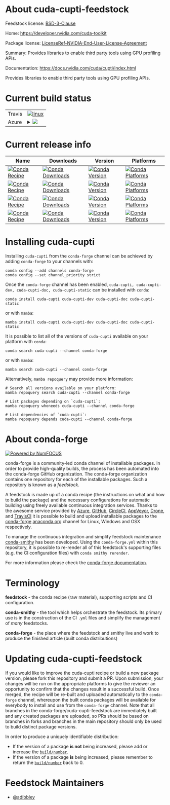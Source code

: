 About cuda-cupti-feedstock
==========================

Feedstock license: [BSD-3-Clause](https://github.com/conda-forge/cuda-cupti-feedstock-billysuh7-feedstock/blob/main/LICENSE.txt)

Home: https://developer.nvidia.com/cuda-toolkit

Package license: [LicenseRef-NVIDIA-End-User-License-Agreement](https://docs.nvidia.com/cuda/eula/index.html)

Summary: Provides libraries to enable third party tools using GPU profiling APIs.

Documentation: https://docs.nvidia.com/cuda/cupti/index.html

Provides libraries to enable third party tools using GPU profiling APIs.


Current build status
====================


<table><tr>
    <td>Travis</td>
    <td>
      <a href="https://app.travis-ci.com/conda-forge/cuda-cupti-feedstock-billysuh7-feedstock">
        <img alt="linux" src="https://img.shields.io/travis/com/conda-forge/cuda-cupti-feedstock-billysuh7-feedstock/main.svg?label=Linux">
      </a>
    </td>
  </tr>
    
  <tr>
    <td>Azure</td>
    <td>
      <details>
        <summary>
          <a href="https://dev.azure.com/conda-forge/feedstock-builds/_build/latest?definitionId=None&branchName=main">
            <img src="https://dev.azure.com/conda-forge/feedstock-builds/_apis/build/status/cuda-cupti-feedstock-billysuh7-feedstock?branchName=main">
          </a>
        </summary>
        <table>
          <thead><tr><th>Variant</th><th>Status</th></tr></thead>
          <tbody><tr>
              <td>linux_64</td>
              <td>
                <a href="https://dev.azure.com/conda-forge/feedstock-builds/_build/latest?definitionId=None&branchName=main">
                  <img src="https://dev.azure.com/conda-forge/feedstock-builds/_apis/build/status/cuda-cupti-feedstock-billysuh7-feedstock?branchName=main&jobName=linux&configuration=linux%20linux_64_" alt="variant">
                </a>
              </td>
            </tr><tr>
              <td>linux_aarch64</td>
              <td>
                <a href="https://dev.azure.com/conda-forge/feedstock-builds/_build/latest?definitionId=None&branchName=main">
                  <img src="https://dev.azure.com/conda-forge/feedstock-builds/_apis/build/status/cuda-cupti-feedstock-billysuh7-feedstock?branchName=main&jobName=linux&configuration=linux%20linux_aarch64_" alt="variant">
                </a>
              </td>
            </tr><tr>
              <td>linux_ppc64le</td>
              <td>
                <a href="https://dev.azure.com/conda-forge/feedstock-builds/_build/latest?definitionId=None&branchName=main">
                  <img src="https://dev.azure.com/conda-forge/feedstock-builds/_apis/build/status/cuda-cupti-feedstock-billysuh7-feedstock?branchName=main&jobName=linux&configuration=linux%20linux_ppc64le_" alt="variant">
                </a>
              </td>
            </tr><tr>
              <td>win_64</td>
              <td>
                <a href="https://dev.azure.com/conda-forge/feedstock-builds/_build/latest?definitionId=None&branchName=main">
                  <img src="https://dev.azure.com/conda-forge/feedstock-builds/_apis/build/status/cuda-cupti-feedstock-billysuh7-feedstock?branchName=main&jobName=win&configuration=win%20win_64_" alt="variant">
                </a>
              </td>
            </tr>
          </tbody>
        </table>
      </details>
    </td>
  </tr>
</table>

Current release info
====================

| Name | Downloads | Version | Platforms |
| --- | --- | --- | --- |
| [![Conda Recipe](https://img.shields.io/badge/recipe-cuda--cupti-green.svg)](https://anaconda.org/conda-forge/cuda-cupti) | [![Conda Downloads](https://img.shields.io/conda/dn/conda-forge/cuda-cupti.svg)](https://anaconda.org/conda-forge/cuda-cupti) | [![Conda Version](https://img.shields.io/conda/vn/conda-forge/cuda-cupti.svg)](https://anaconda.org/conda-forge/cuda-cupti) | [![Conda Platforms](https://img.shields.io/conda/pn/conda-forge/cuda-cupti.svg)](https://anaconda.org/conda-forge/cuda-cupti) |
| [![Conda Recipe](https://img.shields.io/badge/recipe-cuda--cupti--dev-green.svg)](https://anaconda.org/conda-forge/cuda-cupti-dev) | [![Conda Downloads](https://img.shields.io/conda/dn/conda-forge/cuda-cupti-dev.svg)](https://anaconda.org/conda-forge/cuda-cupti-dev) | [![Conda Version](https://img.shields.io/conda/vn/conda-forge/cuda-cupti-dev.svg)](https://anaconda.org/conda-forge/cuda-cupti-dev) | [![Conda Platforms](https://img.shields.io/conda/pn/conda-forge/cuda-cupti-dev.svg)](https://anaconda.org/conda-forge/cuda-cupti-dev) |
| [![Conda Recipe](https://img.shields.io/badge/recipe-cuda--cupti--doc-green.svg)](https://anaconda.org/conda-forge/cuda-cupti-doc) | [![Conda Downloads](https://img.shields.io/conda/dn/conda-forge/cuda-cupti-doc.svg)](https://anaconda.org/conda-forge/cuda-cupti-doc) | [![Conda Version](https://img.shields.io/conda/vn/conda-forge/cuda-cupti-doc.svg)](https://anaconda.org/conda-forge/cuda-cupti-doc) | [![Conda Platforms](https://img.shields.io/conda/pn/conda-forge/cuda-cupti-doc.svg)](https://anaconda.org/conda-forge/cuda-cupti-doc) |
| [![Conda Recipe](https://img.shields.io/badge/recipe-cuda--cupti--static-green.svg)](https://anaconda.org/conda-forge/cuda-cupti-static) | [![Conda Downloads](https://img.shields.io/conda/dn/conda-forge/cuda-cupti-static.svg)](https://anaconda.org/conda-forge/cuda-cupti-static) | [![Conda Version](https://img.shields.io/conda/vn/conda-forge/cuda-cupti-static.svg)](https://anaconda.org/conda-forge/cuda-cupti-static) | [![Conda Platforms](https://img.shields.io/conda/pn/conda-forge/cuda-cupti-static.svg)](https://anaconda.org/conda-forge/cuda-cupti-static) |

Installing cuda-cupti
=====================

Installing `cuda-cupti` from the `conda-forge` channel can be achieved by adding `conda-forge` to your channels with:

```
conda config --add channels conda-forge
conda config --set channel_priority strict
```

Once the `conda-forge` channel has been enabled, `cuda-cupti, cuda-cupti-dev, cuda-cupti-doc, cuda-cupti-static` can be installed with `conda`:

```
conda install cuda-cupti cuda-cupti-dev cuda-cupti-doc cuda-cupti-static
```

or with `mamba`:

```
mamba install cuda-cupti cuda-cupti-dev cuda-cupti-doc cuda-cupti-static
```

It is possible to list all of the versions of `cuda-cupti` available on your platform with `conda`:

```
conda search cuda-cupti --channel conda-forge
```

or with `mamba`:

```
mamba search cuda-cupti --channel conda-forge
```

Alternatively, `mamba repoquery` may provide more information:

```
# Search all versions available on your platform:
mamba repoquery search cuda-cupti --channel conda-forge

# List packages depending on `cuda-cupti`:
mamba repoquery whoneeds cuda-cupti --channel conda-forge

# List dependencies of `cuda-cupti`:
mamba repoquery depends cuda-cupti --channel conda-forge
```


About conda-forge
=================

[![Powered by
NumFOCUS](https://img.shields.io/badge/powered%20by-NumFOCUS-orange.svg?style=flat&colorA=E1523D&colorB=007D8A)](https://numfocus.org)

conda-forge is a community-led conda channel of installable packages.
In order to provide high-quality builds, the process has been automated into the
conda-forge GitHub organization. The conda-forge organization contains one repository
for each of the installable packages. Such a repository is known as a *feedstock*.

A feedstock is made up of a conda recipe (the instructions on what and how to build
the package) and the necessary configurations for automatic building using freely
available continuous integration services. Thanks to the awesome service provided by
[Azure](https://azure.microsoft.com/en-us/services/devops/), [GitHub](https://github.com/),
[CircleCI](https://circleci.com/), [AppVeyor](https://www.appveyor.com/),
[Drone](https://cloud.drone.io/welcome), and [TravisCI](https://travis-ci.com/)
it is possible to build and upload installable packages to the
[conda-forge](https://anaconda.org/conda-forge) [anaconda.org](https://anaconda.org/)
channel for Linux, Windows and OSX respectively.

To manage the continuous integration and simplify feedstock maintenance
[conda-smithy](https://github.com/conda-forge/conda-smithy) has been developed.
Using the ``conda-forge.yml`` within this repository, it is possible to re-render all of
this feedstock's supporting files (e.g. the CI configuration files) with ``conda smithy rerender``.

For more information please check the [conda-forge documentation](https://conda-forge.org/docs/).

Terminology
===========

**feedstock** - the conda recipe (raw material), supporting scripts and CI configuration.

**conda-smithy** - the tool which helps orchestrate the feedstock.
                   Its primary use is in the construction of the CI ``.yml`` files
                   and simplify the management of *many* feedstocks.

**conda-forge** - the place where the feedstock and smithy live and work to
                  produce the finished article (built conda distributions)


Updating cuda-cupti-feedstock
=============================

If you would like to improve the cuda-cupti recipe or build a new
package version, please fork this repository and submit a PR. Upon submission,
your changes will be run on the appropriate platforms to give the reviewer an
opportunity to confirm that the changes result in a successful build. Once
merged, the recipe will be re-built and uploaded automatically to the
`conda-forge` channel, whereupon the built conda packages will be available for
everybody to install and use from the `conda-forge` channel.
Note that all branches in the conda-forge/cuda-cupti-feedstock are
immediately built and any created packages are uploaded, so PRs should be based
on branches in forks and branches in the main repository should only be used to
build distinct package versions.

In order to produce a uniquely identifiable distribution:
 * If the version of a package **is not** being increased, please add or increase
   the [``build/number``](https://docs.conda.io/projects/conda-build/en/latest/resources/define-metadata.html#build-number-and-string).
 * If the version of a package **is** being increased, please remember to return
   the [``build/number``](https://docs.conda.io/projects/conda-build/en/latest/resources/define-metadata.html#build-number-and-string)
   back to 0.

Feedstock Maintainers
=====================

* [@adibbley](https://github.com/adibbley/)

